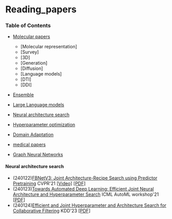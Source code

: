 # Reading_papers

### Table of Contents

- [Molecular papers](#Molecular)
  - [Molecular representation]
  - [Survey]
  - [3D]
  - [Generation]
  - [Diffusion]
  - [Language models]
  - [DTI]
  - [DDI]

- [Ensemble](#ens)
- [Large Language models](#LLM)
- [Neural architecture search](#NAS)
- [Hyperparameter optimization](#HPO)
- [Domain Adaptation](#DA)
- [medical papers](#medical)
- [Graph Neural Networks](#GNN)
  


<a name="NAS" />

#### Neural architecture search

* (240122)[FBNetV3: Joint Architecture-Recipe Search using Predictor Pretraining](https://github.com/absf123/Reading_papers/blob/main/Neural%20architecture%20search/FBNetV3.md) CVPR'21 [[Video]](https://www.youtube.com/watch?v=ieWHehfXZUU)  [[PDF]](https://openaccess.thecvf.com/content/CVPR2021/papers/Dai_FBNetV3_Joint_Architecture-Recipe_Search_Using_Predictor_Pretraining_CVPR_2021_paper.pdf)
* (240123)[Towards Automated Deep Learning: Efficient Joint Neural Architecture and Hyperparameter Search](https://github.com/absf123/Reading_papers/blob/main/Neural%20architecture%20search/TowardsAutomatedDeepLearning.md) ICML AutoML workshop'21 [[PDF]](https://arxiv.org/abs/1807.06906)
* (240124)[Efficient and Joint Hyperparameter and Architecture Search for Collaborative Filtering](https://github.com/absf123/Reading_papers/blob/main/Neural%20architecture%20search/KDD2023_jointHPNAS.md) KDD'23 [[PDF]](https://dl.acm.org/doi/pdf/10.1145/3580305.3599322)
  
  

